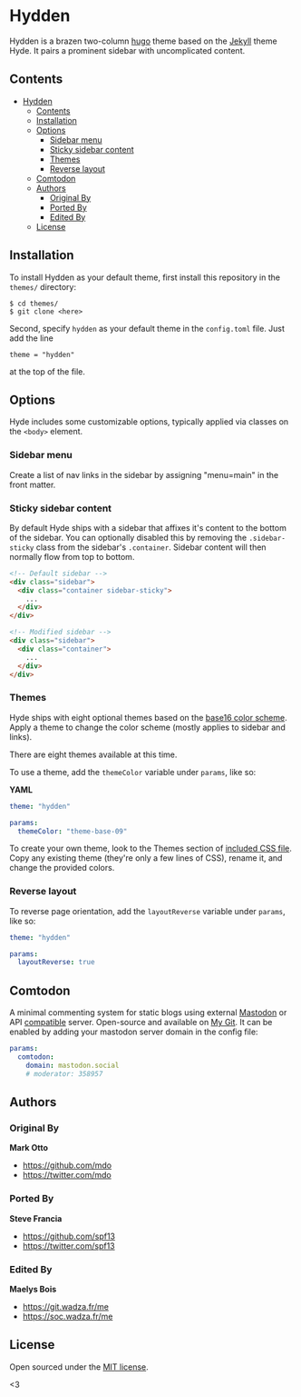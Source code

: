 # Hydden

Hydden is a brazen two-column [hugo](https://gohugo.io) theme based on the [Jekyll](http://jekyllrb.com) theme Hyde.
It pairs a prominent sidebar with uncomplicated content.

## Contents

- [Hydden](#hydden)
  - [Contents](#contents)
  - [Installation](#installation)
  - [Options](#options)
    - [Sidebar menu](#sidebar-menu)
    - [Sticky sidebar content](#sticky-sidebar-content)
    - [Themes](#themes)
    - [Reverse layout](#reverse-layout)
  - [Comtodon](#comtodon)
  - [Authors](#authors)
    - [Original By](#original-by)
    - [Ported By](#ported-by)
    - [Edited By](#edited-by)
  - [License](#license)


## Installation

To install Hydden as your default theme, first install this repository in the `themes/` directory:

    $ cd themes/
    $ git clone <here>

Second, specify `hydden` as your default theme in the `config.toml` file. Just add the line

    theme = "hydden"

at the top of the file.


## Options

Hyde includes some customizable options, typically applied via classes on the `<body>` element.


### Sidebar menu

Create a list of nav links in the sidebar by assigning "menu=main" in the front matter.


### Sticky sidebar content

By default Hyde ships with a sidebar that affixes it's content to the bottom of the sidebar. You can optionally disabled this by removing the `.sidebar-sticky` class from the sidebar's `.container`. Sidebar content will then normally flow from top to bottom.

```html
<!-- Default sidebar -->
<div class="sidebar">
  <div class="container sidebar-sticky">
    ...
  </div>
</div>

<!-- Modified sidebar -->
<div class="sidebar">
  <div class="container">
    ...
  </div>
</div>
```


### Themes

Hyde ships with eight optional themes based on the [base16 color scheme](https://github.com/chriskempson/base16). Apply a theme to change the color scheme (mostly applies to sidebar and links).

There are eight themes available at this time.

To use a theme, add the `themeColor` variable under `params`, like so:

**YAML**
```yaml
theme: "hydden"

params:
  themeColor: "theme-base-09"
```

To create your own theme, look to the Themes section of [included CSS file](https://github.com/poole/hyde/blob/master/public/css/hyde.css). Copy any existing theme (they're only a few lines of CSS), rename it, and change the provided colors.

### Reverse layout

To reverse page orientation, add the `layoutReverse` variable under `params`, like so:

```yaml
theme: "hydden"

params:
  layoutReverse: true
```

## Comtodon

A minimal commenting system for static blogs using external [Mastodon](https://joinmastodon.org) or API [compatible](https://pleroma.social) server. Open-source and available on [My Git](https://git.wadza.fr/me/comtodon).
It can be enabled by adding your mastodon server domain in the config file:

```yaml
params:
  comtodon:
    domain: mastodon.social
    # moderator: 358957
```

## Authors
### Original By
**Mark Otto**
- <https://github.com/mdo>
- <https://twitter.com/mdo>

### Ported By
**Steve Francia**
- <https://github.com/spf13>
- <https://twitter.com/spf13>

### Edited By
**Maelys Bois**
- <https://git.wadza.fr/me>
- <https://soc.wadza.fr/me>

## License

Open sourced under the [MIT license](LICENSE.md).

<3
